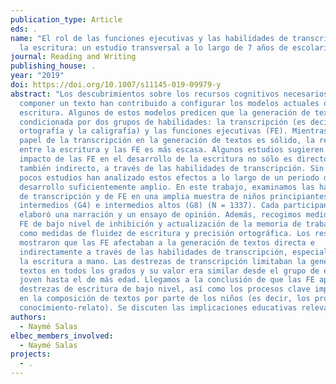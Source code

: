 ```yaml
---
publication_type: Article
eds: .
name: "El rol de las funciones ejecutivas y las habilidades de transcripción en
  la escritura: un estudio transversal a lo largo de 7 años de escolarización"
journal: Reading and Writing
publishing_house: .
year: "2019"
doi: https://doi.org/10.1007/s11145-019-09979-y
abstract: "Los descubrimientos sobre los recursos cognitivos necesarios para
  componer un texto han contribuido a configurar los modelos actuales de
  escritura. Algunos de estos modelos predicen que la generación de textos se ve
  condicionada por dos grupos de habilidades: la transcripción (es decir, la
  ortografía y la caligrafía) y las funciones ejecutivas (FE). Mientras que el
  papel de la transcripción en la generación de textos es sólido, la relación
  entre la escritura y las FE es más escasa. Algunos estudios sugieren que el
  impacto de las FE en el desarrollo de la escritura no sólo es directo, sino
  también indirecto, a través de las habilidades de transcripción. Sin embargo,
  pocos estudios han analizado estos efectos a lo largo de un periodo de
  desarrollo suficientemente amplio. En este trabajo, examinamos las habilidades
  de transcripción y de FE en una amplia muestra de niños principiantes (G2),
  intermedios (G4) e intermedios altos (G8) (N = 1337). Cada participante
  elaboró una narración y un ensayo de opinión. Además, recogimos medidas de las
  FE de bajo nivel de inhibición y actualización de la memoria de trabajo, así
  como medidas de fluidez de escritura y precisión ortográfica. Los resultados
  mostraron que las FE afectaban a la generación de textos directa e
  indirectamente a través de las habilidades de transcripción, especialmente en
  la escritura a mano. Las destrezas de transcripción limitaban la generación de
  textos en todos los grados y su valor era similar desde el grupo de edad más
  joven hasta el de más edad. Llegamos a la conclusión de que las FE apoyan las
  destrezas de escritura de bajo nivel, así como los procesos clave implicados
  en la composición de textos por parte de los niños (es decir, los procesos de
  conocimiento-relato). Se discuten las implicaciones educativas relevantes."
authors:
  - Naymé Salas
elbec_members_involved:
  - Naymé Salas
projects:
  - .
---
```

